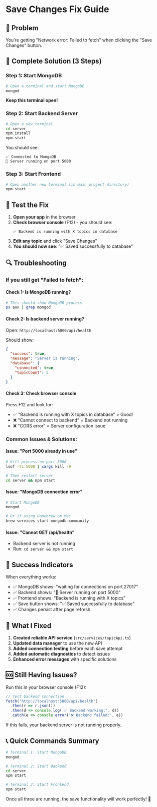 # Save Changes Fix Guide

## 🎯 Problem
You're getting "Network error: Failed to fetch" when clicking the "Save Changes" button.

## 🚀 Complete Solution (3 Steps)

### Step 1: Start MongoDB
```bash
# Open a terminal and start MongoDB
mongod
```
**Keep this terminal open!**

### Step 2: Start Backend Server
```bash
# Open a new terminal
cd server
npm install
npm start
```

You should see:
```
✅ Connected to MongoDB
🚀 Server running on port 5000
```

### Step 3: Start Frontend
```bash
# Open another new terminal (in main project directory)
npm start
```

## 🧪 Test the Fix

1. **Open your app** in the browser
2. **Check browser console** (F12) - you should see:
   ```
   ✅ Backend is running with X topics in database
   ```
3. **Edit any topic** and click "Save Changes"
4. **You should now see**: "✅ Saved successfully to database"

## 🔍 Troubleshooting

### If you still get "Failed to fetch":

#### Check 1: Is MongoDB running?
```bash
# This should show MongoDB process
ps aux | grep mongod
```

#### Check 2: Is backend server running?
Open: `http://localhost:5000/api/health`

Should show:
```json
{
  "success": true,
  "message": "Server is running",
  "database": {
    "connected": true,
    "topicCount": 5
  }
}
```

#### Check 3: Check browser console
Press F12 and look for:
- ✅ "Backend is running with X topics in database" = Good!
- ❌ "Cannot connect to backend" = Backend not running
- ❌ "CORS error" = Server configuration issue

### Common Issues & Solutions:

#### Issue: "Port 5000 already in use"
```bash
# Kill process on port 5000
lsof -ti:5000 | xargs kill -9

# Then restart server
cd server && npm start
```

#### Issue: "MongoDB connection error"
```bash
# Start MongoDB
mongod

# Or if using Homebrew on Mac
brew services start mongodb-community
```

#### Issue: "Cannot GET /api/health"
- Backend server is not running
- Run: `cd server && npm start`

## 🎉 Success Indicators

When everything works:
- ✅ MongoDB shows: "waiting for connections on port 27017"
- ✅ Backend shows: "🚀 Server running on port 5000"
- ✅ Frontend shows: "Backend is running with X topics"
- ✅ Save button shows: "✅ Saved successfully to database"
- ✅ Changes persist after page refresh

## 🔧 What I Fixed

1. **Created reliable API service** (`src/services/topicApi.ts`)
2. **Updated data manager** to use the new API
3. **Added connection testing** before each save attempt
4. **Added automatic diagnostics** to detect issues
5. **Enhanced error messages** with specific solutions

## 🆘 Still Having Issues?

Run this in your browser console (F12):
```javascript
// Test backend connection
fetch('http://localhost:5000/api/health')
  .then(r => r.json())
  .then(d => console.log('✅ Backend working:', d))
  .catch(e => console.error('❌ Backend failed:', e))
```

If this fails, your backend server is not running properly.

## 📞 Quick Commands Summary

```bash
# Terminal 1: Start MongoDB
mongod

# Terminal 2: Start Backend
cd server
npm start

# Terminal 3: Start Frontend  
npm start
```

Once all three are running, the save functionality will work perfectly! 🎉